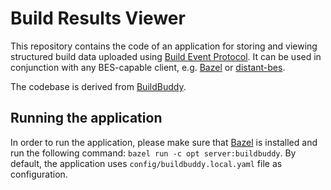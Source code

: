 # Build Results Viewer

This repository contains the code of an application for storing and viewing structured build data uploaded using [Build Event Protocol](https://bazel.build/remote/bep).
It can be used in conjunction with any BES-capable client, e.g. [Bazel](https://bazel.build/) or [distant-bes](https://github.com/antmicro/distant-bes).

The codebase is derived from [BuildBuddy](https://github.com/buildbuddy-io/buildbuddy).

## Running the application

In order to run the application, please make sure that [Bazel](http://bazel.build/) is installed and run the following command: `bazel run -c opt server:buildbuddy`.
By default, the application uses `config/buildbuddy.local.yaml` file as configuration.
